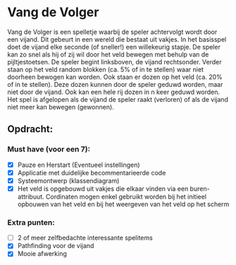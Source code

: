 # Vang de Volger
Vang de Volger is een spelletje waarbij de speler achtervolgt wordt door een vijand. Dit gebeurt in een wereld die bestaat uit vakjes. In het basisspel doet de vijand elke seconde (of sneller!) een willekeurig stapje. De speler kan zo snel als hij of zij wil door het veld bewegen met behulp van de pijltjestoetsen. De speler begint linksboven, de vijand rechtsonder.
Verder staan op het veld random blokken (ca. 5% of in te stellen) waar niet doorheen bewogen kan worden. Ook staan er dozen op het veld (ca. 20% of in te stellen). Deze dozen kunnen door de speler geduwd worden, maar niet door de vijand. Ook kan een hele rij dozen in n keer geduwd worden. Het spel is afgelopen als de vijand de speler raakt (verloren) of als de vijand niet meer kan bewegen (gewonnen).

## Opdracht:
### Must have (voor een 7):
* [x] Pauze en Herstart (Eventueel instellingen)
* [x] Applicatie met duidelijke becommentarieerde code
* [x] Systeemontwerp (klassendiagram)
* [x] Het veld is opgebouwd uit vakjes die elkaar vinden via een buren-attribuut. Cordinaten mogen enkel gebruikt worden bij het initieel opbouwen van het veld en bij het weergeven van het veld op het scherm
### Extra punten:
* [ ] 2 of meer zelfbedachte interessante spelitems
* [x] Pathfinding voor de vijand
* [x] Mooie afwerking
